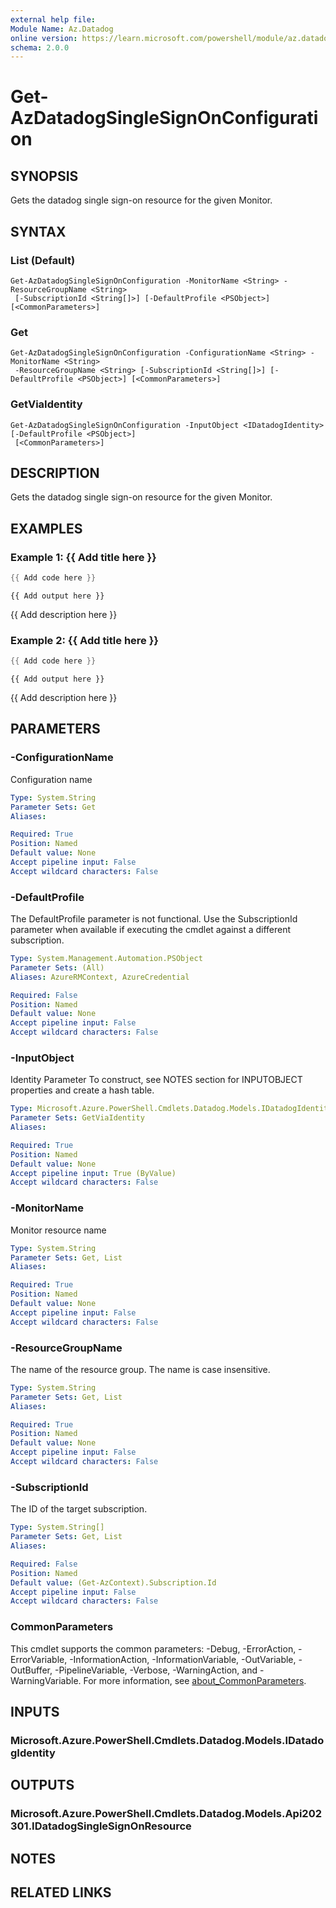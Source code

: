 ```yaml
---
external help file:
Module Name: Az.Datadog
online version: https://learn.microsoft.com/powershell/module/az.datadog/get-azdatadogsinglesignonconfiguration
schema: 2.0.0
---
```


# Get-AzDatadogSingleSignOnConfiguration

## SYNOPSIS
Gets the datadog single sign-on resource for the given Monitor.

## SYNTAX

### List (Default)
```
Get-AzDatadogSingleSignOnConfiguration -MonitorName <String> -ResourceGroupName <String>
 [-SubscriptionId <String[]>] [-DefaultProfile <PSObject>] [<CommonParameters>]
```

### Get
```
Get-AzDatadogSingleSignOnConfiguration -ConfigurationName <String> -MonitorName <String>
 -ResourceGroupName <String> [-SubscriptionId <String[]>] [-DefaultProfile <PSObject>] [<CommonParameters>]
```

### GetViaIdentity
```
Get-AzDatadogSingleSignOnConfiguration -InputObject <IDatadogIdentity> [-DefaultProfile <PSObject>]
 [<CommonParameters>]
```

## DESCRIPTION
Gets the datadog single sign-on resource for the given Monitor.

## EXAMPLES

### Example 1: {{ Add title here }}
```powershell
{{ Add code here }}
```

```output
{{ Add output here }}
```

{{ Add description here }}

### Example 2: {{ Add title here }}
```powershell
{{ Add code here }}
```

```output
{{ Add output here }}
```

{{ Add description here }}

## PARAMETERS

### -ConfigurationName
Configuration name

```yaml
Type: System.String
Parameter Sets: Get
Aliases:

Required: True
Position: Named
Default value: None
Accept pipeline input: False
Accept wildcard characters: False
```

### -DefaultProfile
The DefaultProfile parameter is not functional.
Use the SubscriptionId parameter when available if executing the cmdlet against a different subscription.

```yaml
Type: System.Management.Automation.PSObject
Parameter Sets: (All)
Aliases: AzureRMContext, AzureCredential

Required: False
Position: Named
Default value: None
Accept pipeline input: False
Accept wildcard characters: False
```

### -InputObject
Identity Parameter
To construct, see NOTES section for INPUTOBJECT properties and create a hash table.

```yaml
Type: Microsoft.Azure.PowerShell.Cmdlets.Datadog.Models.IDatadogIdentity
Parameter Sets: GetViaIdentity
Aliases:

Required: True
Position: Named
Default value: None
Accept pipeline input: True (ByValue)
Accept wildcard characters: False
```

### -MonitorName
Monitor resource name

```yaml
Type: System.String
Parameter Sets: Get, List
Aliases:

Required: True
Position: Named
Default value: None
Accept pipeline input: False
Accept wildcard characters: False
```

### -ResourceGroupName
The name of the resource group.
The name is case insensitive.

```yaml
Type: System.String
Parameter Sets: Get, List
Aliases:

Required: True
Position: Named
Default value: None
Accept pipeline input: False
Accept wildcard characters: False
```

### -SubscriptionId
The ID of the target subscription.

```yaml
Type: System.String[]
Parameter Sets: Get, List
Aliases:

Required: False
Position: Named
Default value: (Get-AzContext).Subscription.Id
Accept pipeline input: False
Accept wildcard characters: False
```

### CommonParameters
This cmdlet supports the common parameters: -Debug, -ErrorAction, -ErrorVariable, -InformationAction, -InformationVariable, -OutVariable, -OutBuffer, -PipelineVariable, -Verbose, -WarningAction, and -WarningVariable. For more information, see [about_CommonParameters](http://go.microsoft.com/fwlink/?LinkID=113216).

## INPUTS

### Microsoft.Azure.PowerShell.Cmdlets.Datadog.Models.IDatadogIdentity

## OUTPUTS

### Microsoft.Azure.PowerShell.Cmdlets.Datadog.Models.Api202301.IDatadogSingleSignOnResource

## NOTES

## RELATED LINKS

